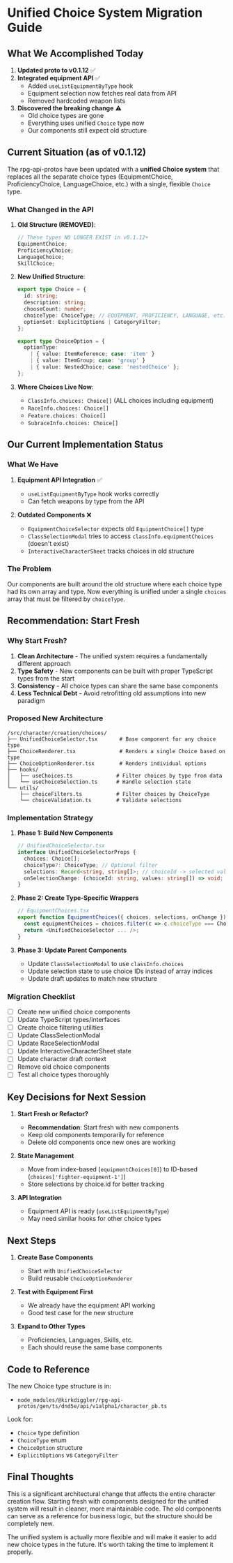 # Unified Choice System Migration Guide

## What We Accomplished Today

1. **Updated proto to v0.1.12** ✅
2. **Integrated equipment API** ✅
   - Added `useListEquipmentByType` hook
   - Equipment selection now fetches real data from API
   - Removed hardcoded weapon lists
3. **Discovered the breaking change** ⚠️
   - Old choice types are gone
   - Everything uses unified `Choice` type now
   - Our components still expect old structure

## Current Situation (as of v0.1.12)

The rpg-api-protos have been updated with a **unified Choice system** that replaces all the separate choice types (EquipmentChoice, ProficiencyChoice, LanguageChoice, etc.) with a single, flexible `Choice` type.

### What Changed in the API

1. **Old Structure (REMOVED)**:

   ```typescript
   // These types NO LONGER EXIST in v0.1.12+
   EquipmentChoice;
   ProficiencyChoice;
   LanguageChoice;
   SkillChoice;
   ```

2. **New Unified Structure**:

   ```typescript
   export type Choice = {
     id: string;
     description: string;
     chooseCount: number;
     choiceType: ChoiceType; // EQUIPMENT, PROFICIENCY, LANGUAGE, etc.
     optionSet: ExplicitOptions | CategoryFilter;
   };

   export type ChoiceOption = {
     optionType:
       | { value: ItemReference; case: 'item' }
       | { value: ItemGroup; case: 'group' }
       | { value: NestedChoice; case: 'nestedChoice' };
   };
   ```

3. **Where Choices Live Now**:
   - `ClassInfo.choices: Choice[]` (ALL choices including equipment)
   - `RaceInfo.choices: Choice[]`
   - `Feature.choices: Choice[]`
   - `SubraceInfo.choices: Choice[]`

## Our Current Implementation Status

### What We Have

1. **Equipment API Integration** ✅
   - `useListEquipmentByType` hook works correctly
   - Can fetch weapons by type from the API

2. **Outdated Components** ❌
   - `EquipmentChoiceSelector` expects old `EquipmentChoice[]` type
   - `ClassSelectionModal` tries to access `classInfo.equipmentChoices` (doesn't exist)
   - `InteractiveCharacterSheet` tracks choices in old structure

### The Problem

Our components are built around the old structure where each choice type had its own array and type. Now everything is unified under a single `choices` array that must be filtered by `choiceType`.

## Recommendation: Start Fresh

### Why Start Fresh?

1. **Clean Architecture** - The unified system requires a fundamentally different approach
2. **Type Safety** - New components can be built with proper TypeScript types from the start
3. **Consistency** - All choice types can share the same base components
4. **Less Technical Debt** - Avoid retrofitting old assumptions into new paradigm

### Proposed New Architecture

```
/src/character/creation/choices/
├── UnifiedChoiceSelector.tsx       # Base component for any choice type
├── ChoiceRenderer.tsx              # Renders a single Choice based on type
├── ChoiceOptionRenderer.tsx        # Renders individual options
├── hooks/
│   ├── useChoices.ts              # Filter choices by type from data
│   └── useChoiceSelection.ts      # Handle selection state
└── utils/
    ├── choiceFilters.ts           # Filter choices by ChoiceType
    └── choiceValidation.ts        # Validate selections
```

### Implementation Strategy

1. **Phase 1: Build New Components**

   ```typescript
   // UnifiedChoiceSelector.tsx
   interface UnifiedChoiceSelectorProps {
     choices: Choice[];
     choiceType?: ChoiceType; // Optional filter
     selections: Record<string, string[]>; // choiceId -> selected values
     onSelectionChange: (choiceId: string, values: string[]) => void;
   }
   ```

2. **Phase 2: Create Type-Specific Wrappers**

   ```typescript
   // EquipmentChoices.tsx
   export function EquipmentChoices({ choices, selections, onChange }) {
     const equipmentChoices = choices.filter(c => c.choiceType === ChoiceType.EQUIPMENT);
     return <UnifiedChoiceSelector ... />;
   }
   ```

3. **Phase 3: Update Parent Components**
   - Update `ClassSelectionModal` to use `classInfo.choices`
   - Update selection state to use choice IDs instead of array indices
   - Update draft updates to match new structure

### Migration Checklist

- [ ] Create new unified choice components
- [ ] Update TypeScript types/interfaces
- [ ] Create choice filtering utilities
- [ ] Update ClassSelectionModal
- [ ] Update RaceSelectionModal
- [ ] Update InteractiveCharacterSheet state
- [ ] Update character draft context
- [ ] Remove old choice components
- [ ] Test all choice types thoroughly

## Key Decisions for Next Session

1. **Start Fresh or Refactor?**
   - **Recommendation**: Start fresh with new components
   - Keep old components temporarily for reference
   - Delete old components once new ones are working

2. **State Management**
   - Move from index-based (`equipmentChoices[0]`) to ID-based (`choices['fighter-equipment-1']`)
   - Store selections by choice.id for better tracking

3. **API Integration**
   - Equipment API is ready (`useListEquipmentByType`)
   - May need similar hooks for other choice types

## Next Steps

1. **Create Base Components**
   - Start with `UnifiedChoiceSelector`
   - Build reusable `ChoiceOptionRenderer`

2. **Test with Equipment First**
   - We already have the equipment API working
   - Good test case for the new structure

3. **Expand to Other Types**
   - Proficiencies, Languages, Skills, etc.
   - Each should reuse the same base components

## Code to Reference

The new Choice type structure is in:

- `node_modules/@kirkdiggler/rpg-api-protos/gen/ts/dnd5e/api/v1alpha1/character_pb.ts`

Look for:

- `Choice` type definition
- `ChoiceType` enum
- `ChoiceOption` structure
- `ExplicitOptions` vs `CategoryFilter`

## Final Thoughts

This is a significant architectural change that affects the entire character creation flow. Starting fresh with components designed for the unified system will result in cleaner, more maintainable code. The old components can serve as a reference for business logic, but the structure should be completely new.

The unified system is actually more flexible and will make it easier to add new choice types in the future. It's worth taking the time to implement it properly.
